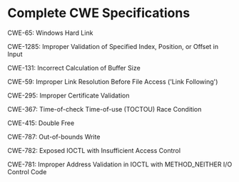 

# Complete CWE Specifications

CWE-65: Windows Hard Link

CWE-1285: Improper Validation of Specified Index, Position, or Offset in Input

CWE-131: Incorrect Calculation of Buffer Size

CWE-59: Improper Link Resolution Before File Access ('Link Following')

CWE-295: Improper Certificate Validation

CWE-367: Time-of-check Time-of-use (TOCTOU) Race Condition

CWE-415: Double Free

CWE-787: Out-of-bounds Write

CWE-782: Exposed IOCTL with Insufficient Access Control

CWE-781: Improper Address Validation in IOCTL with METHOD_NEITHER I/O Control Code